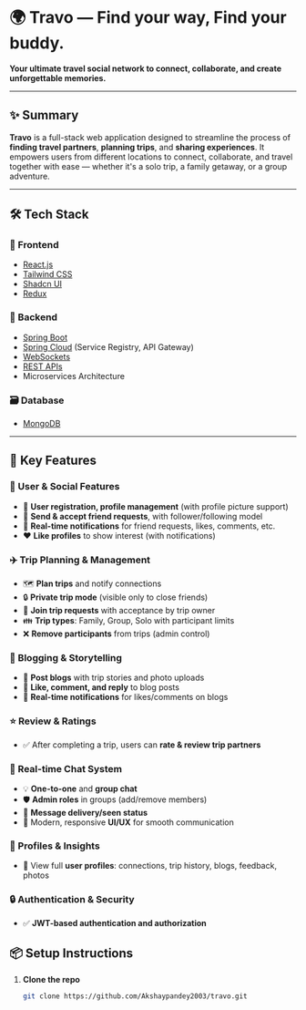 # 🌍 Travo — Find your way, Find your buddy.

**Your ultimate travel social network to connect, collaborate, and create unforgettable memories.**

---

## ✨ Summary

**Travo** is a full-stack web application designed to streamline the process of **finding travel partners**, **planning trips**, and **sharing experiences**. It empowers users from different locations to connect, collaborate, and travel together with ease — whether it's a solo trip, a family getaway, or a group adventure.

---

## 🛠️ Tech Stack

### 🚀 Frontend
- [React.js](w)
- [Tailwind CSS](w)
- [Shadcn UI](w)
- [Redux](w)

### 🧠 Backend
- [Spring Boot](w)
- [Spring Cloud](w) (Service Registry, API Gateway)
- [WebSockets](w)
- [REST APIs](w)
- Microservices Architecture

### 🗃️ Database
- [MongoDB](w)

---

## 🔑 Key Features

### 👤 User & Social Features
- 🔐 **User registration, profile management** (with profile picture support)
- 🤝 **Send & accept friend requests**, with follower/following model
- 🔔 **Real-time notifications** for friend requests, likes, comments, etc.
- ❤️ **Like profiles** to show interest (with notifications)

### ✈️ Trip Planning & Management
- 🗺️ **Plan trips** and notify connections
- 🔒 **Private trip mode** (visible only to close friends)
- 🙋 **Join trip requests** with acceptance by trip owner
- 👪 **Trip types**: Family, Group, Solo with participant limits
- ❌ **Remove participants** from trips (admin control)

### 📸 Blogging & Storytelling
- 📝 **Post blogs** with trip stories and photo uploads
- 💬 **Like, comment, and reply** to blog posts
- 📣 **Real-time notifications** for likes/comments on blogs

### ⭐ Review & Ratings
- ✅ After completing a trip, users can **rate & review trip partners**

### 💬 Real-time Chat System
- 💡 **One-to-one** and **group chat**
- 🛡️ **Admin roles** in groups (add/remove members)
- 📩 **Message delivery/seen status**
- 💎 Modern, responsive **UI/UX** for smooth communication

### 🧾 Profiles & Insights
- 👀 View full **user profiles**: connections, trip history, blogs, feedback, photos

### 🔒 Authentication & Security
- ✅ **JWT-based authentication and authorization**


## 📦 Setup Instructions

1. **Clone the repo**
   ```bash
   git clone https://github.com/Akshaypandey2003/travo.git
